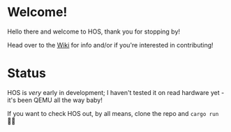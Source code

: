 # Welcome!

Hello there and welcome to HOS, thank you for stopping by!

Head over to the [Wiki](https://github.com/bsgbryan/hos/wiki) for info and/or if you're interested in contributing!

# Status

HOS is _very_ early in development; I haven't tested it on read hardware yet - it's been QEMU all the way baby!

If you want to check HOS out, by all means, clone the repo and `cargo run` 🤘🏻
